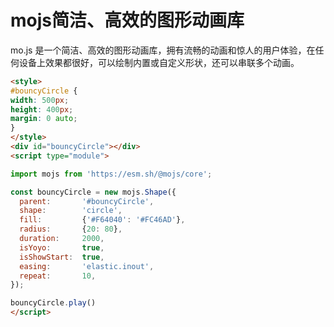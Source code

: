 # mojs简洁、高效的图形动画库
mo.js 是一个简洁、高效的图形动画库，拥有流畅的动画和惊人的用户体验，在任何设备上效果都很好，可以绘制内置或自定义形状，还可以串联多个动画。


```html {demo}
<style>
#bouncyCircle {
width: 500px;
height: 400px;
margin: 0 auto;
}
</style> 
<div id="bouncyCircle"></div> 
<script type="module">  

import mojs from 'https://esm.sh/@mojs/core';

const bouncyCircle = new mojs.Shape({
  parent:       '#bouncyCircle',
  shape:        'circle',
  fill:         {'#F64040': '#FC46AD'},
  radius:       {20: 80},
  duration:     2000,
  isYoyo:       true,
  isShowStart:  true,
  easing:       'elastic.inout',
  repeat:       10,
});

bouncyCircle.play()
</script>
```
